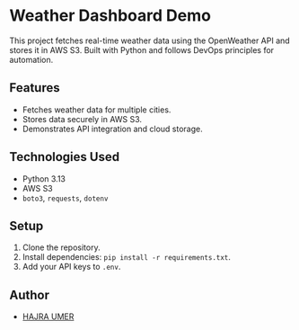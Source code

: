 # Weather Dashboard Demo

This project fetches real-time weather data using the OpenWeather API and stores it in AWS S3. Built with Python and follows DevOps principles for automation.

## Features
- Fetches weather data for multiple cities.
- Stores data securely in AWS S3.
- Demonstrates API integration and cloud storage.

## Technologies Used
- Python 3.13
- AWS S3
- `boto3`, `requests`, `dotenv`

## Setup
1. Clone the repository.
2. Install dependencies: `pip install -r requirements.txt`.
3. Add your API keys to `.env`.

## Author
- [HAJRA UMER](https://github.com/hajumer)
